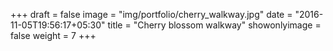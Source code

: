 +++
draft = false
image = "img/portfolio/cherry_walkway.jpg"
date = "2016-11-05T19:56:17+05:30"
title = "Cherry blossom walkway"
showonlyimage = false
weight = 7
+++
